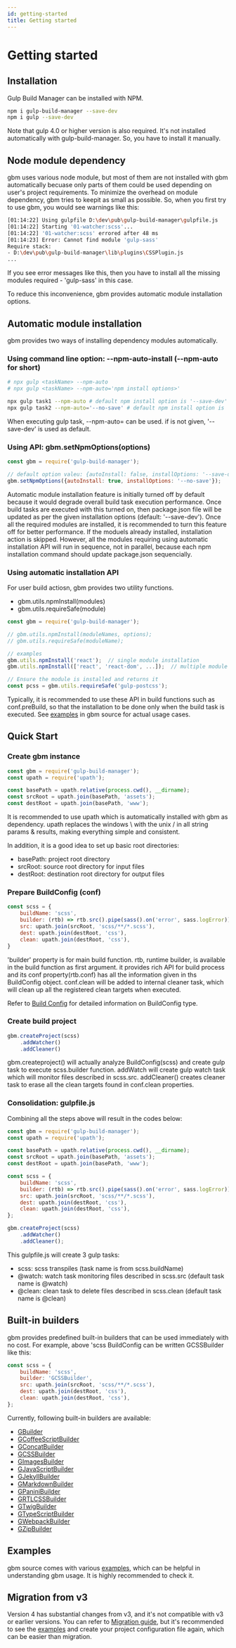 ```yaml
---
id: getting-started
title: Getting started
---
```


# Getting started

## Installation
Gulp Build Manager can be installed with NPM.

```bash
npm i gulp-build-manager --save-dev
npm i gulp --save-dev
```

Note that gulp 4.0 or higher version is also required. It's not installed automatically with gulp-build-manager. So, you have to install it manually.



## Node module dependency
gbm uses various node module, but most of them are not installed with gbm automatically becuase only parts of them could be used depending on user's project requirements. To minimize the overhead on module dependency, gbm tries to keepit as small as possible. So, when you first try to use gbm, you would see warnings like this:

```sh
[01:14:22] Using gulpfile D:\dev\pub\gulp-build-manager\gulpfile.js
[01:14:22] Starting '01-watcher:scss'...
[01:14:22] '01-watcher:scss' errored after 48 ms
[01:14:23] Error: Cannot find module 'gulp-sass'
Require stack:
- D:\dev\pub\gulp-build-manager\lib\plugins\CSSPlugin.js
...
```
If you see error messages like this, then you have to install all the missing modules required - 'gulp-sass' in this case.

To reduce this inconvenience, gbm provides automatic module installation options.



## Automatic module installation
gbm provides two ways of installing dependency modules automatically.

### Using command line option: --npm-auto-install (--npm-auto for short)
```sh
# npx gulp <taskName> --npm-auto
# npx gulp <taskName> --npm-auto='npm install options>'

npx gulp task1 --npm-auto # default npm install option is '--save-dev'
npx gulp task2 --npm-auto='--no-save' # default npm install option is '--save-dev'
```
When executing gulp task, --npm-auto=<npm install options> can be used. if <npm install option> is not given, '--save-dev' is used as default.


### Using API: gbm.setNpmOptions(options)
```js
const gbm = require('gulp-build-manager');

// default option valeu: {autoInstall: false, installOptions: '--save-dev'}
gbm.setNpmOptions({autoInstall: true, installOptions: '--no-save'});
```
Automatic module installation feature is initially turned off by default because it would degrade overall build task execution performance. Once build tasks are executed with this turned on, then package.json file will be updated as per the given installation options (default: '--save-dev'). Once all the required modules are installed, it is recommended to turn this feature off for better performance. If the moduels already installed, installation action is skipped. However, all the modules requiring using automatic installation API will run in sequence, not in parallel, because each npm installation command should update package.json sequencially.


### Using automatic installation API
For user build actiosn, gbm provides two utility functions.
- gbm.utils.npmInstall(modules)
- gbm.utils.requireSafe(module)

```js
const gbm = require('gulp-build-manager');

// gbm.utils.npmInstall(moduleNames, options);
// gbm.utils.requireSafe(moduleName);

// examples
gbm.utils.npmInstall('react');  // single module installation
gbm.utils.npmInstall(['react', 'react-dom', ...]);  // multiple module installation

// Ensure the module is installed and returns it
const pcss = gbm.utils.requireSafe('gulp-postcss');
```
Typically, it is recommended to use these API in build functions such as conf.preBuild, so that the installation to be done only when the build task is executed. See [examples][1] in gbm source for actual usage cases.



## Quick Start

### Create gbm instance
```js
const gbm = require('gulp-build-manager');
const upath = require('upath');

const basePath = upath.relative(process.cwd(), __dirname);
const srcRoot = upath.join(basePath, 'assets');
const destRoot = upath.join(basePath, 'www');
```

It is recommended to use upath which is automatically installed with gbm as dependency. upath replaces the windows \ with the unix / in all string params & results, making everything simple and consistent.

In addition, it is a good idea to set up basic root directories:
- basePath: project root directory
- srcRoot: source root directory for input files
- destRoot: destination root directory for output files


### Prepare BuildConfig (conf)
```js
const scss = {
    buildName: 'scss',
    builder: (rtb) => rtb.src().pipe(sass().on('error', sass.logError)).dest(),
    src: upath.join(srcRoot, 'scss/**/*.scss'),
    dest: upath.join(destRoot, 'css'),
    clean: upath.join(destRoot, 'css'),
}
```

'builder' property is for main build function. rtb, runtime builder, is available in the build function as first argument. it provides rich API for build process and its conf property(rtb.conf) has all the information given in ths BuildConfig object. conf.clean will be added to internal cleaner task, which will clean up all the registered clean targets when executed.

Refer to [Build Config][0] for detailed information on BuildConfig type.


### Create build project
```js
gbm.createProject(scss)
    .addWatcher()
    .addCleaner()
```
gbm.createproject() will actually analyze BuildConfig(scss) and create gulp task to execute scss.builder function. addWatch will create gulp watch task which will monitor files described in scss.src. addCleaner() creates cleaner task to erase all the clean targets found in conf.clean properties.


### Consolidation: gulpfile.js
Combining all the steps above will result in the codes below:
```js
const gbm = require('gulp-build-manager');
const upath = require('upath');

const basePath = upath.relative(process.cwd(), __dirname);
const srcRoot = upath.join(basePath, 'assets');
const destRoot = upath.join(basePath, 'www');

const scss = {
    buildName: 'scss',
    builder: (rtb) => rtb.src().pipe(sass().on('error', sass.logError)).dest(),
    src: upath.join(srcRoot, 'scss/**/*.scss'),
    dest: upath.join(destRoot, 'css'),
    clean: upath.join(destRoot, 'css'),
};

gbm.createProject(scss)
    .addWatcher()
    .addCleaner();
```
This gulpfile.js will create 3 gulp tasks:
- scss: scss transpiles (task name is from scss.buildName)
- @watch: watch task monitoring files described in scss.src (default task name is @watch)
- @clean: clean task to delete files described in scss.clean (default task name is @clean)



## Built-in builders
gbm provides predefined built-in builders that can be used immediately with no cost. For example, above 'scss BuildConfig can be written GCSSBuilder like this:
```js
const scss = {
    buildName: 'scss',
    builder: 'GCSSBuilder',
    src: upath.join(srcRoot, 'scss/**/*.scss'),
    dest: upath.join(destRoot, 'css'),
    clean: upath.join(destRoot, 'css'),
};
```

Currently, following built-in builders are available:
- [GBuilder](builtin-builders/GBuilder.md)
- [GCoffeeScriptBuilder](builtin-builders/GCoffeeScriptBuilder.md)
- [GConcatBuilder](builtin-builders/GConcatBuilder.md)
- [GCSSBuilder](builtin-builders/GCSSBuilder.md)
- [GImagesBuilder](builtin-builders/GImagesBuilder.md)
- [GJavaScriptBuilder](builtin-builders/GJavaScriptBuilder.md)
- [GJekyllBuilder](builtin-builders/GJekyllBuilder.md)
- [GMarkdownBuilder](builtin-builders/GMarkdownBuilder.md)
- [GPaniniBuilder](builtin-builders/GPaniniBuilder.md)
- [GRTLCSSBuilder](builtin-builders/GRTLCSSBuilder.md)
- [GTwigBuilder](builtin-builders/GTwigBuilder.md)
- [GTypeScriptBuilder](builtin-builders/GTypeScriptBuilder.md)
- [GWebpackBuilder](builtin-builders/GWebpackBuilder.md)
- [GZipBuilder](builtin-builders/GZipBuilder.md)



## Examples
gbm source comes with various [examples][1], which can be helpful in understanding gbm usage. It is highly recommended to check it.



## Migration from v3
Version 4 has substantial changes from v3, and it's not compatible with v3 or earlier versions. You can refer to [Migration guide][2], but it's recommended to see the [examples][1] and create your project configuration file again, which can be easier than migration.



[0]: 02-build-config.md
[1]: ../../examples
[2]: 09-migration-from-v3.md
